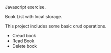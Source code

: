 Javascript exercise.

Book List with local storage.

This project includes some basic crud operations.
- Cread book
- Read Book
- Delete book

